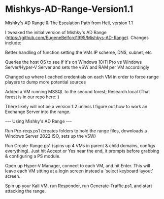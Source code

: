 # Mishkys-AD-Range-Version1.1
Mishky's AD Range &amp; The Escalation Path from Hell, version 1.1

I tweaked the initial version of Mishky's AD Range (https://github.com/EugeneBelford1995/Mishkys-AD-Range). Changes include:

Better handling of function setting the VMs IP scheme, DNS, subnet, etc

Queries the host OS to see if it's on Windows 10/11 Pro vs Windows Server/Hyper-V Server and sets the vSW and RAM per VM accordingly

Changed up where I cached credentials on each VM in order to force range players to dump more potential sources

Added a VM running MSSQL to the second forest; Research.local (That forest is in our repo here: )

There likely will not be a version 1.2 unless I figure out how to work an Exchange Server into the range.


--- Using Mishky's AD Range ---

Run Pre-reqs.ps1 (creates folders to hold the range files, downloads a Windows Server 2022 ISO, sets up the vSW)

Run Create-Range.ps1 (spins up 4 VMs in parent & child domains, configs everything). Just hit Accept or Yes near the end, it prompts before grabbing & configuring a PS module.

Open up Hyper-V Manager, connect to each VM, and hit Enter. This will leave each VM sitting at a login screen instead a 'select keyboard layout' screen.

Spin up your Kali VM, run Responder, run Generate-Traffic.ps1, and start attacking the range.
